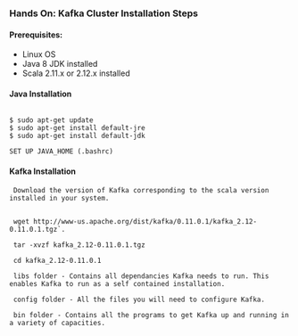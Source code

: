### Hands On: Kafka Cluster Installation Steps

#### Prerequisites: 
* Linux OS
* Java 8 JDK installed 
* Scala 2.11.x or 2.12.x  installed 

#### Java Installation 
```

$ sudo apt-get update
$ sudo apt-get install default-jre
$ sudo apt-get install default-jdk

SET UP JAVA_HOME (.bashrc)

```


#### Kafka Installation 

``` 
 Download the version of Kafka corresponding to the scala version installed in your system.
 

 wget http://www-us.apache.org/dist/kafka/0.11.0.1/kafka_2.12-0.11.0.1.tgz`. 
 
 tar -xvzf kafka_2.12-0.11.0.1.tgz
 
 cd kafka_2.12-0.11.0.1
 
 libs folder - Contains all dependancies Kafka needs to run. This enables Kafka to run as a self contained installation. 
 
 config folder - All the files you will need to configure Kafka. 
 
 bin folder - Contains all the programs to get Kafka up and running in a variety of capacities. 
 
 
```
 

